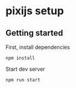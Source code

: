 # pixijs setup

## Getting started

First, install dependencies

`npm install`

Start dev server

`npm run start`
